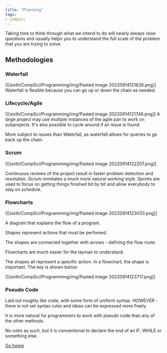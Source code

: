 ```yaml
---
title: "Planning"
tags:
- compsci
---
```


Taking time to think through what we intend to do will nearly always raise questions and usually helps you to understand the full scale of the problem that you are trying to solve.

## Methodologies

### Waterfall

![[sixth/CompSci/Programming/img/Pasted image 20220914121626.png]]
Waterfall is flexible because you can go up or down the chain as needed. 

### Lifecycle/Agile
![[sixth/CompSci/Programming/img/Pasted image 20220914121746.png]]
A large project may use multiple instances of the agile pan to work on subprojects. It's also possible to cycle around if an issue is found.

More subject to issues than Waterfall, as waterfall allows for queries to go back up the chain.

### Scrum

![[sixth/CompSci/Programming/img/Pasted image 20220914122207.png]]

Continuous reviews of the project result in faster problem detection and resolution. Scrum immitates a much more natural working style. Sprints are used to focus on getting things finished bit by bit and allow everybody to stay on schedule.

### Flowcharts

![[sixth/CompSci/Programming/img/Pasted image 20220914123033.png]]

A diagram that explains the flow of a program.

Shapes represent actions that must be perfomed.

The shapes are connected together with arrows - defining the flow route.

Flowcharts are much easier for the layman to understand.

The shapes all represent a specific action. In a flowchart, the shape is important. The key is shown below:

![[sixth/CompSci/Programming/img/Pasted image 20220914123717.png]]

### Pseudo Code

Laid out roughly like code, with some form of uniform syntax. HOWEVER - there is not set syntax rules and ideas can be expressed more freely.

It is more natural for programmers to work with pseudo code than any of the other methods.

No rules as such, but it is conventional to declare the end of an IF, WHILE or something else.



[Go home](/)